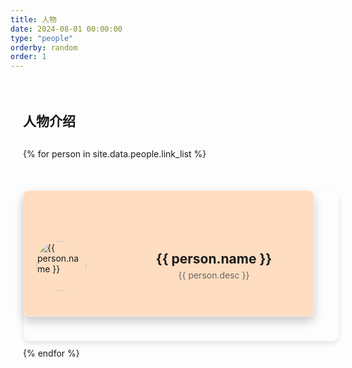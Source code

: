 ```yaml
---
title: 人物
date: 2024-08-01 00:00:00
type: "people"
orderby: random
order: 1
---
```


<div class="people">
  <h2>人物介绍</h2>
  <div class="people-grid">
    {% for person in site.data.people.link_list %}
    <div class="person-card">
      <div class="card-front">
        <img src="{{ person.avatar }}" alt="{{ person.name }}" class="avatar">
        <div class="card-content">
          <div class="name">{{ person.name }}</div>
          <div class="desc">{{ person.desc }}</div>
        </div>
      </div>
      <div class="card-back">
        <img src="{{ person.avatar }}" alt="{{ person.name }}" class="avatar">
        <div class="quote">“{{ person.quote }}”</div>
      </div>
    </div>
    {% endfor %}
  </div>
</div>

<script>
document.addEventListener('DOMContentLoaded', function() {
  const cards = document.querySelectorAll('.person-card');
  cards.forEach(card => {
    card.addEventListener('click', function(event) {
      event.preventDefault(); // Prevent default behavior like image viewing
      card.classList.toggle('is-flipped');
    });
  });
});
</script>

<style>
.people {
  max-width: 1200px;
  margin: 0 auto;
  padding: 20px;
}

.people-grid {
  display: grid;
  grid-row-gap: 50px; 
  grid-column-gap: 30px; /* Increased horizontal gap for more space between columns */
  grid-template-columns: repeat(auto-fill, minmax(300px, 1fr));
  margin-top: 30px;
}

.person-card {
  perspective: 1000px;
  position: relative;
  transform-style: preserve-3d;
  transition: transform 0.8s;
  cursor: pointer;
  width: 100%;
  height: 200px;
  overflow: visible; /* Allow elements to overflow the card boundary */
  background-color: var(--card-color) !important; /* Ensure card color is not overridden */
  transition: background-color 0.3s ease;
  border-radius: 10px;
  border: 1px solid rgba(255, 255, 255, 0.5); /* Add a light border to enhance the rounded corners */
  box-shadow: 0 8px 16px rgba(0, 0, 0, 0.2); /* Add a deeper shadow for more depth */
}

.person-card.is-flipped .card-front {
  transform: rotateY(180deg);
}

.person-card.is-flipped .card-back {
  transform: rotateY(0deg);
}

.card-front, .card-back {
  position: absolute;
  width: 100%;
  height: 100%;
  backface-visibility: hidden;
  border-radius: 10px;
  overflow: hidden;
  box-shadow: 0 4px 8px rgba(0, 0, 0, 0.1);
  display: flex;
  align-items: center;
  justify-content: center;
  padding: 20px;
  background-color: transparent; /* Set transparent to allow parent color to show */
}

.card-front {
  background-color: transparent; /* Set transparent to allow parent color to show */
  display: flex;
  align-items: center;
  padding: 20px;
  min-width: 350px;
  justify-content: flex-start;
  border-radius: 10px;
  box-shadow: 0 4px 8px rgba(0, 0, 0, 0.1);
  border: none; /* Remove border to avoid unwanted lines */
}

.avatar {
  width: 80px; /* Reduced size for smaller avatar */
  height: 80px;
  border-radius: 50%;
  object-fit: cover;
  flex-shrink: 0;
  margin-right: 25px; /* Increased margin for more space between avatar and text */
  flex-basis: 80px;
}

.card-content {
  display: flex;
  flex-direction: column;
  justify-content: center;
  align-items: center;
  flex-grow: 1;
  flex-basis: calc(100% - 95px);
}

.name {
  font-size: 1.5em;
  font-weight: bold;
  margin-bottom: 5px;
  text-align: center;
}

.desc {
  font-size: 1em;
  text-align: center;
  color: #666;
}

.card-back {
  transform: rotateY(180deg);
  display: flex;
  flex-direction: column;
  align-items: center;
  justify-content: center;
  padding: 20px;
  position: relative;
  overflow: visible;
  border: none; /* Remove border to avoid unwanted lines */
  background-color: transparent; /* Set transparent to allow parent color to show */
}

.card-back .avatar {
  position: absolute;
  top: 0;
  left: 50%;
  transform: translate(-50%, -50%);
  width: 80px;
  height: 80px;
  border-radius: 50%;
  object-fit: cover;
  margin-bottom: 10px;
}

.quote {
  font-size: 1.2em;
  text-align: center;
  color: #333;
  margin-top: 10px; /* Reduced margin to bring text closer to the avatar */
}

:root {
  --card-color-1: #FFDDC1;
  --card-color-2: #FFE4E1;
  --card-color-3: #FFFACD;
  --card-color-4: #E6E6FA;
  --card-color-5: #D3F8E2;
  --card-color-6: #E0BBE4;
  --card-color-7: #D5AAFF;
  --card-color-8: #C1E1C1;
  --card-color-9: #FFB6C1;
  --card-color-10: #FADADD;
  --card-color-11: #B5EAD7;
  --card-color-12: #C7CEEA;
}

.people-grid .person-card:nth-child(12n+1) { --card-color: var(--card-color-1); }
.people-grid .person-card:nth-child(12n+2) { --card-color: var(--card-color-2); }
.people-grid .person-card:nth-child(12n+3) { --card-color: var(--card-color-3); }
.people-grid .person-card:nth-child(12n+4) { --card-color: var(--card-color-4); }
.people-grid .person-card:nth-child(12n+5) { --card-color: var(--card-color-5); }
.people-grid .person-card:nth-child(12n+6) { --card-color: var(--card-color-6); }
.people-grid .person-card:nth-child(12n+7) { --card-color: var(--card-color-7); }
.people-grid .person-card:nth-child(12n+8) { --card-color: var(--card-color-8); }
.people-grid .person-card:nth-child(12n+9) { --card-color: var(--card-color-9); }
.people-grid .person-card:nth-child(12n+10) { --card-color: var(--card-color-10); }
.people-grid .person-card:nth-child(12n+11) { --card-color: var(--card-color-11); }
.people-grid .person-card:nth-child(12n+0) { --card-color: var(--card-color-12); }
</style>
